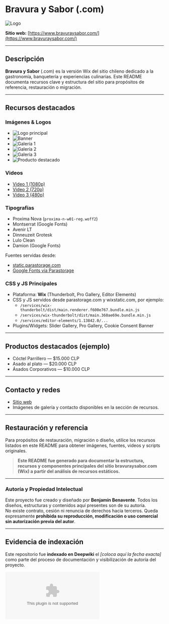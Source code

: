 # Bravura y Sabor (.com)

![Logo](https://static.wixstatic.com/media/002d1d_f4cd01ed1323462681eacf574aa94cfa~mv2.png/v1/fill/w_274,h_284,al_c,q_85,usm_0.66_1.00_0.01,enc_avif,quality_auto/002d1d_f4cd01ed1323462681eacf574aa94cfa~mv2.png)

**Sitio web:** [https://www.bravuraysabor.com/](https://www.bravuraysabor.com/)

---

## Descripción

**Bravura y Sabor** (.com) es la versión Wix del sitio chileno dedicado a la gastronomía, banquetería y experiencias culinarias. Este README documenta recursos clave y estructura del sitio para propósitos de referencia, restauración o migración.

---

## Recursos destacados

### Imágenes & Logos

- ![Logo principal](https://static.wixstatic.com/media/002d1d_f4cd01ed1323462681eacf574aa94cfa~mv2.png/v1/fill/w_63,h_67,al_c,q_85,usm_0.66_1.00_0.01,enc_avif,quality_auto/002d1d_f4cd01ed1323462681eacf574aa94cfa~mv2.png)
- ![Banner](https://static.wixstatic.com/media/11062b_c996aa7f864f4893b59aeb454ec36a0cf000.jpg/v1/fill/w_133,h_75,al_c,q_80,usm_0.66_1.00_0.01,blur_2,enc_avif,quality_auto/11062b_c996aa7f864f4893b59aeb454ec36a0cf000.jpg)
- ![Galería 1](https://static.wixstatic.com/media/002d1d_237fb70473ea4439973a64e1b6f8becf~mv2.jpeg/v1/fill/w_132,h_150,q_90,enc_avif,quality_auto/002d1d_237fb70473ea4439973a64e1b6f8becf~mv2.jpeg)
- ![Galería 2](https://static.wixstatic.com/media/002d1d_ea99fc233de14ee8be31a235b6cdad13~mv2.jpeg/v1/fill/w_132,h_150,q_90,enc_avif,quality_auto/002d1d_ea99fc233de14ee8be31a235b6cdad13~mv2.jpeg)
- ![Galería 3](https://static.wixstatic.com/media/002d1d_82ff8b730fcb4db89a8723c498a67170~mv2.jpeg/v1/fill/w_132,h_150,q_90,enc_avif,quality_auto/002d1d_82ff8b730fcb4db89a8723c498a67170~mv2.jpeg)
- ![Producto destacado](https://static.wixstatic.com/media/11062b_bae67404e0ff4b328ad6a95dab4d00dbf000.jpg/v1/fill/w_82,h_46,al_c,q_80,usm_0.66_1.00_0.01,blur_2,enc_avif,quality_auto/11062b_bae67404e0ff4b328ad6a95dab4d00dbf000.jpg)

### Videos

- [Video 1 (1080p)](https://video.wixstatic.com/video/11062b_c996aa7f864f4893b59aeb454ec36a0c/1080p/mp4/file.mp4)
- [Video 2 (720p)](https://video.wixstatic.com/video/11062b_bae67404e0ff4b328ad6a95dab4d00db/720p/mp4/file.mp4)
- [Video 3 (480p)](https://video.wixstatic.com/video/002d1d_593fc212ada743f69614fb61a5e3ece0/480p/mp4/file.mp4)

### Tipografías

- Proxima Nova (`proxima-n-w01-reg.woff2`)
- Montserrat (Google Fonts)
- Avenir LT
- Dinneuzeit Grotesk
- Lulo Clean
- Damion (Google Fonts)

Fuentes servidas desde:
- [static.parastorage.com](https://static.parastorage.com/)
- [Google Fonts vía Parastorage](https://static.parastorage.com/tag-bundler/api/v1/fonts-cache/googlefont/woff2/...)

### CSS y JS Principales

- Plataforma: **Wix** (Thunderbolt, Pro Gallery, Editor Elements)
- CSS y JS servidos desde parastorage.com y wixstatic.com, por ejemplo:
    - `/services/wix-thunderbolt/dist/main.renderer.f600e767.bundle.min.js`
    - `/services/wix-thunderbolt/dist/main.360ae69e.bundle.min.js`
    - `/services/editor-elements/1.13842.0/...`
- Plugins/Widgets: Slider Gallery, Pro Gallery, Cookie Consent Banner

---

## Productos destacados (ejemplo)

- Cóctel Parrillero — $15.000 CLP
- Asado al plato — $20.000 CLP
- Ásados Corporativos — $10.000 CLP

---

## Contacto y redes

- [Sitio web](https://www.bravuraysabor.com/)
- Imágenes de galería y contacto disponibles en la sección de recursos.

---

## Restauración y referencia

Para propósitos de restauración, migración o diseño, utilice los recursos listados en este README para obtener imágenes, fuentes, videos y scripts originales.


> **Este README fue generado para documentar la estructura, recursos y componentes principales del sitio bravuraysabor.com (Wix) a partir del análisis de recursos estáticos.**

---

### Autoría y Propiedad Intelectual

Este proyecto fue creado y diseñado por **Benjamín Benavente**. Todos los diseños, estructuras y contenidos aquí presentes son de su autoría.  
No existe contrato, cesión ni renuncia de derechos hacia terceros. Queda expresamente **prohibida su reproducción, modificación o uso comercial sin autorización previa del autor**.

---

## Evidencia de indexación

Este repositorio fue **indexado en Deepwiki** el *[coloca aquí la fecha exacta]* como parte del proceso de documentación y visibilización de autoría del proyecto.

![Indexación en Deepwiki](https://deepwiki.com/mrpersonico/bravuraysabor.com)

